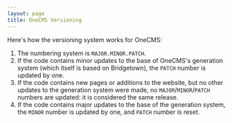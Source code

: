 ```yaml
---
layout: page
title: OneCMS Versioning
---
```


Here's how the versioning system works for OneCMS:
1. The numbering system is ``MAJOR.MINOR.PATCH``.
2. If the code contains minor updates to the base of OneCMS's generation system (which itself is based on Bridgetown), the ``PATCH`` number is updated by one.
3. If the code contains new pages or additions to the website, but no other updates to the generation system were made, no ``MAJOR``/``MINOR``/``PATCH`` numbers are updated: it is considered the same release.
4. If the code contains major updates to the base of the generation system, the ``MINOR`` number is updated by one, and ``PATCH`` number is reset.